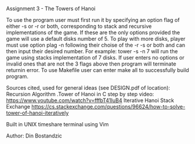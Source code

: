 Assignment 3 - The Towers of Hanoi

To use the program user must first run it by specifying an option flag of either -s or -r or both, corresponding to stack and recursive implementations of the game. If these are the only options provided the game will use a default disks number of 5. To play with more disks, player must use option plag -n following their choise of the -r -s or both and can then input their desired number. For example: tower -s -n 7 will run the game using stacks implementation of 7 disks. If user enters no options or invalid ones that are not the 3 flags above then program will terminate returnin error. To use Makefile user can enter make all to successfully build program.

Sources cited, used for general ideas (see DESIGN.pdf of location): Recursion Algorithm .Tower of Hanoi in C step by step video: https://www.youtube.com/watch?v=fffbT41IuB4
Iterative Hanoi Stack Exchange
https://cs.stackexchange.com/questions/96624/how-to-solve-tower-of-hanoi-iteratively

Built in UNIX timeshare terminal using Vim

Author: Din Bostandzic
